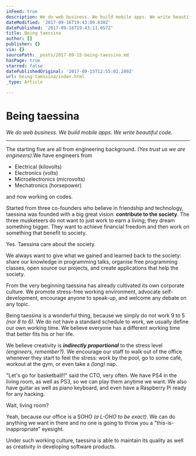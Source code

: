 ```yaml
---
inFeed: true
description: We do web business. We build mobile apps. We write beautiful code.
dateModified: '2017-09-16T19:43:09.830Z'
datePublished: '2017-09-16T19:43:11.057Z'
title: Being taessina
author: []
publisher: {}
via: {}
sourcePath: _posts/2017-09-15-being-taessina.md
hasPage: true
starred: false
datePublishedOriginal: '2017-09-15T12:55:02.289Z'
url: being-taessina/index.html
_type: Article

---
```

# Being taessina

_We do web business. We build mobile apps. We write beautiful code._

---

The starting five are all from engineering background. _(Yes trust us we are engineers)_.We have engineers from

* Electrical (kilovolts)
* Electronics (volts)
* Microelectronics (microvolts)
* Mechatronics (horsepower)

and now working on codes.

Started from three co-founders who believe in friendship and technology, taessina was founded with a big great vision: **contribute to the society**. The three musketeers do not want to just work to earn a living; they dream something bigger. They want to achieve financial freedom and then work on something that benefit to society.

Yes. Taessina care about the society.

We always want to give what we gained and learned back to the society: share our knowledge in programming talks, organise free programming classes, open source our projects, and create applications that help the society.

From the very beginning taessina has already cultivated its own corporate culture. We promote stress-free working environment, advocate self-development, encourage anyone to speak-up, and welcome any debate on any topic.

Being taessina is a wonderful thing, because we simply do not work 9 to 5 _(nor 8 to 6)_. We do not have a standard schedule to work, we usually define our own working time. We believe everyone has a different working time that better fits his or her life.

We believe creativity is _**indirectly proportional**_ to the stress level _(engineers, remember?)_. We encourage our staff to walk out of the office whenever they start to feel the stress: work by the pool, go to some café, workout at the gym, or even take a _(long)_ nap.

"Let's go for basketball!!" said the CTO, very often. We have PS4 in the living room, as well as PS3, so we can play them anytime we want. We also have guitar as well as piano keyboard, and even have a Raspberry Pi ready for any hacking.

Wait, living room?

Yeah, because our office is a SOHO _(a L-OHO to be exact)_. We can do anything we want in there and no one is going to throw you a "this-is-inappropriate" eyesight.

Under such working culture, taessina is able to maintain its quality as well as creativity in developing software products.